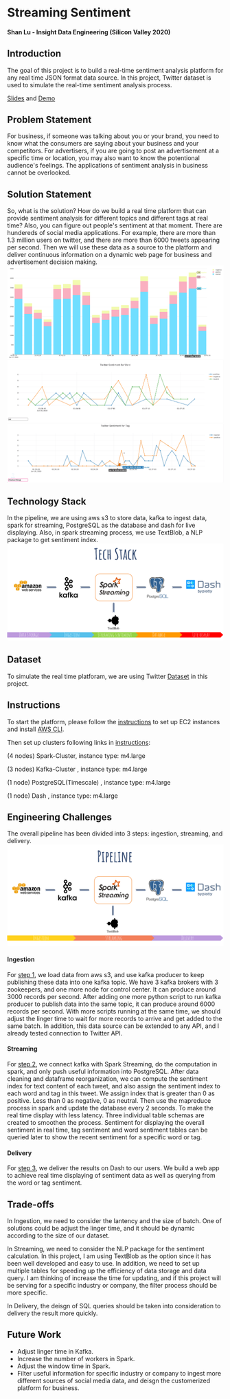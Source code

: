 # Streaming Sentiment
#### Shan Lu - Insight Data Engineering (Silicon Valley 2020)
## Introduction
The goal of this project is to build a real-time sentiment analysis platform for any real time JSON format data source. In this project, Twitter dataset is used to simulate the real-time sentiment analysis process. 

[Slides](https://docs.google.com/presentation/d/1dSipEcaB8JNQSRuDBkvF47GOYJk0uZnkLFCpJqRxarA/edit) and [Demo](https://youtu.be/MRCoRtzdXlM)

## Problem Statement
For business, if someone was talking about you or your brand, you need to know what the consumers are saying about your business and your competitors. For advertisers, if you are going to post an advertisement at a specific time or location, you may also want to know the potentional audience's feelings. The applications of sentiment analysis in business cannot be overlooked. 

## Solution Statement
So, what is the solution? How do we build a real time platform that can provide sentiment analysis for different topics and different tags at real time? Also, you can figure out people's sentiment at that moment. There are hundereds of social media applications. For example, there are more than 1.3 million users on twitter, and there are more than 6000 tweets appearing per second. Then we will use these data as a source to the platform and deliver continuous information on a dynamic web page for business and advertisement decision making. 
![Bar_Plot](Pictures/Bar_Plot.png)
![Word_Sentiment](Pictures/Word_Sentiment.png)
![Tag_Sentiment](Pictures/Tag_Sentiment.png)

## Technology Stack
In the pipeline, we are using aws s3 to store data, kafka to ingest data, spark for streaming, PostgreSQL as the database and dash for live displaying. Also, in spark streaming process, we use TextBlob, a NLP package to get sentiment index. 
![Tech_Stack](Pictures/Tech_Stack.png)

## Dataset
To simulate the real time platforam, we are using Twitter [Dataset](https://archive.org/search.php?query=collection%3Atwitterstream&sort=-publicdate) in this project. 

## Instructions
To start the platform, please follow the [instructions](https://github.com/sl3329/Social_Media_Sentiment_Analyzer/tree/master/Instructions) to set up EC2 instances and install [AWS CLI](https://aws.amazon.com/cn/cli/). 

Then set up clusters following links in [instructions](https://github.com/sl3329/Social_Media_Sentiment_Analyzer/tree/master/Instructions):

(4 nodes) Spark-Cluster, instance type: m4.large

(3 nodes) Kafka-Cluster , instance type: m4.large

(1 node) PostgreSQL(Timescale) , instance type: m4.large

(1 node) Dash , instance type: m4.large

## Engineering Challenges
The overall pipeline has been divided into 3 steps: ingestion, streaming, and delivery. 
![Pipeline](Pictures/Pipeline.png)

#### Ingestion
For [step 1](https://github.com/sl3329/Social_Media_Sentiment_Analyzer/tree/master/S3_2_Kafka), we load data from aws s3, and use kafka producer to keep publishing these data into one kafka topic. We have 3 kafka brokers with 3 zookeepers, and one more node for control center. It can produce around 3000 records per second. After adding one more python script to run kafka producer to publish data into the same topic, it can produce around 6000 records per second. With more scripts running at the same time, we should adjust the linger time to wait for more records to arrive and get added to the same batch. In addition, this data source can be extended to any API, and I already tested connection to Twitter API.

#### Streaming
For [step 2](https://github.com/sl3329/Social_Media_Sentiment_Analyzer/tree/master/Kafka_2_Spark_2_PostgreSQL), we connect kafka with Spark Streaming, do the computation in spark, and only push useful information into PostgreSQL. After data cleaning and dataframe reorganization, we can compute the sentiment index for text content of each tweet, and also assign the sentiment index to each word and tag in this tweet. We assign index that is greater than 0 as positive. Less than 0 as negative, 0 as neutral. Then use the mapreduce process in spark and update the database every 2 seconds. To make the real time display with less latency. Three individual table schemas are created to smoothen the process. Sentiment for displaying the overall sentiment in real time, tag sentiment and word sentiment tables can be queried later to show the recent sentiment for a specific word or tag. 

#### Delivery
For [step 3](https://github.com/sl3329/Social_Media_Sentiment_Analyzer/tree/master/PostgreSQL_2_Dash), we deliver the results on Dash to our users. We build a web app to achieve real time displaying of sentiment data as well as querying from the word or tag sentiment. 

## Trade-offs
In Ingestion, we need to consider the lantency and the size of batch. One of solutions could be adjust the linger time, and it should be dynamic according to the size of our dataset. 

In Streaming, we need to consider the NLP package for the sentiment calculation. In this project, I am using TextBlob as the option since it has been well developed and easy to use. In addition, we need to set up multiple tables for speeding up the efficiency of data storage and data query. I am thinking of increase the time for updating, and if this project will be serving for a specific industry or company, the filter process should be more specific. 

In Delivery, the deisgn of SQL queries should be taken into consideration to delivery the result more quickly. 

## Future Work
- Adjust linger time in Kafka. 
- Increase the number of workers in Spark. 
- Adjust the window time in Spark. 
- Filter useful information for specific industry or company to ingest more different sources of social media data, and deisgn the customerized platform for business. 
